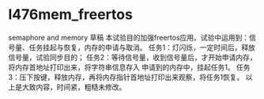 # l476mem_freertos
semaphore and memory 草稿
本试验目的加强freertos应用。试验中运用到：信号量、任务挂起与恢复，内存的申请与取消。
任务1：灯闪烁，一定时间后，释放信号量，试验同步目的；
任务2：等待信号量，收到信号量后，才开始申请内存，将内存首地址打印出来，将字符串信息存入
申请到的内存中，挂起任务1。
任务3：压下按键，释放内存，再将内存指针首地址打印出来观察，将任务1恢复。
以上是大致内容，时间紧，粗糙未修改。
